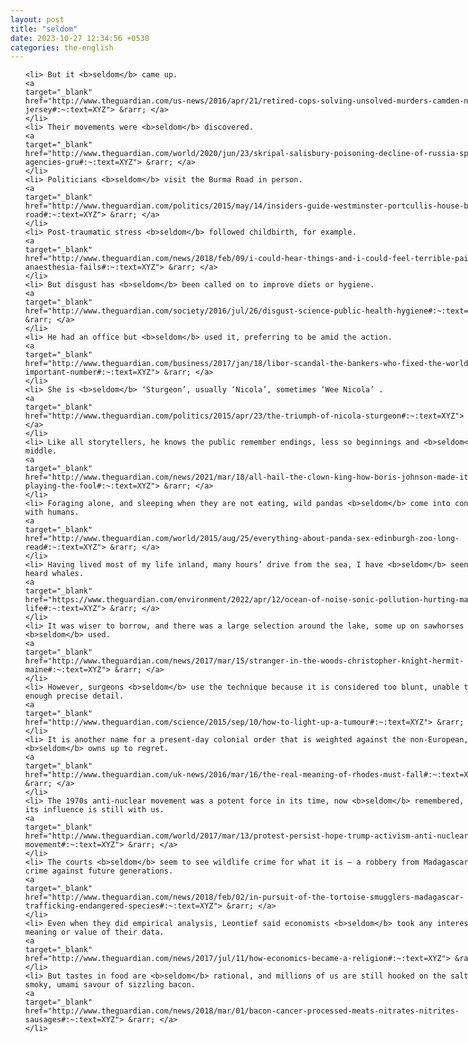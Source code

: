 ```yaml
---
layout: post
title: "seldom"
date: 2023-10-27 12:34:56 +0530
categories: the-english
---
```

<style>
@media only screen and (min-width: 768px) {
    ol {
        width: 768px;
        margin: 0 auto;
    }
  }
ol li {
    font-size: 18px;
    line-height: 1.5;
    padding-bottom: 8px;
}
</style>
<ol>

    <li> But it <b>seldom</b> came up.
    <a 
    target="_blank" 
    href="http://www.theguardian.com/us-news/2016/apr/21/retired-cops-solving-unsolved-murders-camden-new-jersey#:~:text=XYZ"> &rarr; </a>
    </li>
    <li> Their movements were <b>seldom</b> discovered.
    <a 
    target="_blank" 
    href="http://www.theguardian.com/world/2020/jun/23/skripal-salisbury-poisoning-decline-of-russia-spy-agencies-gru#:~:text=XYZ"> &rarr; </a>
    </li>
    <li> Politicians <b>seldom</b> visit the Burma Road in person.
    <a 
    target="_blank" 
    href="http://www.theguardian.com/politics/2015/may/14/insiders-guide-westminster-portcullis-house-burma-road#:~:text=XYZ"> &rarr; </a>
    </li>
    <li> Post-traumatic stress <b>seldom</b> followed childbirth, for example.
    <a 
    target="_blank" 
    href="http://www.theguardian.com/news/2018/feb/09/i-could-hear-things-and-i-could-feel-terrible-pain-when-anaesthesia-fails#:~:text=XYZ"> &rarr; </a>
    </li>
    <li> But disgust has <b>seldom</b> been called on to improve diets or hygiene.
    <a 
    target="_blank" 
    href="http://www.theguardian.com/society/2016/jul/26/disgust-science-public-health-hygiene#:~:text=XYZ"> &rarr; </a>
    </li>
    <li> He had an office but <b>seldom</b> used it, preferring to be amid the action.
    <a 
    target="_blank" 
    href="http://www.theguardian.com/business/2017/jan/18/libor-scandal-the-bankers-who-fixed-the-worlds-most-important-number#:~:text=XYZ"> &rarr; </a>
    </li>
    <li> She is <b>seldom</b> ‘Sturgeon’, usually ‘Nicola’, sometimes ‘Wee Nicola’ .
    <a 
    target="_blank" 
    href="http://www.theguardian.com/politics/2015/apr/23/the-triumph-of-nicola-sturgeon#:~:text=XYZ"> &rarr; </a>
    </li>
    <li> Like all storytellers, he knows the public remember endings, less so beginnings and <b>seldom</b> the middle.
    <a 
    target="_blank" 
    href="http://www.theguardian.com/news/2021/mar/18/all-hail-the-clown-king-how-boris-johnson-made-it-by-playing-the-fool#:~:text=XYZ"> &rarr; </a>
    </li>
    <li> Foraging alone, and sleeping when they are not eating, wild pandas <b>seldom</b> come into contact with humans.
    <a 
    target="_blank" 
    href="http://www.theguardian.com/world/2015/aug/25/everything-about-panda-sex-edinburgh-zoo-long-read#:~:text=XYZ"> &rarr; </a>
    </li>
    <li> Having lived most of my life inland, many hours’ drive from the sea, I have <b>seldom</b> seen or heard whales.
    <a 
    target="_blank" 
    href="https://www.theguardian.com/environment/2022/apr/12/ocean-of-noise-sonic-pollution-hurting-marine-life#:~:text=XYZ"> &rarr; </a>
    </li>
    <li> It was wiser to borrow, and there was a large selection around the lake, some up on sawhorses and <b>seldom</b> used.
    <a 
    target="_blank" 
    href="http://www.theguardian.com/news/2017/mar/15/stranger-in-the-woods-christopher-knight-hermit-maine#:~:text=XYZ"> &rarr; </a>
    </li>
    <li> However, surgeons <b>seldom</b> use the technique because it is considered too blunt, unable to give enough precise detail.
    <a 
    target="_blank" 
    href="http://www.theguardian.com/science/2015/sep/10/how-to-light-up-a-tumour#:~:text=XYZ"> &rarr; </a>
    </li>
    <li> It is another name for a present-day colonial order that is weighted against the non-European, and <b>seldom</b> owns up to regret.
    <a 
    target="_blank" 
    href="http://www.theguardian.com/uk-news/2016/mar/16/the-real-meaning-of-rhodes-must-fall#:~:text=XYZ"> &rarr; </a>
    </li>
    <li> The 1970s anti-nuclear movement was a potent force in its time, now <b>seldom</b> remembered, though its influence is still with us.
    <a 
    target="_blank" 
    href="http://www.theguardian.com/world/2017/mar/13/protest-persist-hope-trump-activism-anti-nuclear-movement#:~:text=XYZ"> &rarr; </a>
    </li>
    <li> The courts <b>seldom</b> seem to see wildlife crime for what it is – a robbery from Madagascar, a crime against future generations.
    <a 
    target="_blank" 
    href="http://www.theguardian.com/news/2018/feb/02/in-pursuit-of-the-tortoise-smugglers-madagascar-trafficking-endangered-species#:~:text=XYZ"> &rarr; </a>
    </li>
    <li> Even when they did empirical analysis, Leontief said economists <b>seldom</b> took any interest in the meaning or value of their data.
    <a 
    target="_blank" 
    href="http://www.theguardian.com/news/2017/jul/11/how-economics-became-a-religion#:~:text=XYZ"> &rarr; </a>
    </li>
    <li> But tastes in food are <b>seldom</b> rational, and millions of us are still hooked on the salty, smoky, umami savour of sizzling bacon.
    <a 
    target="_blank" 
    href="http://www.theguardian.com/news/2018/mar/01/bacon-cancer-processed-meats-nitrates-nitrites-sausages#:~:text=XYZ"> &rarr; </a>
    </li>